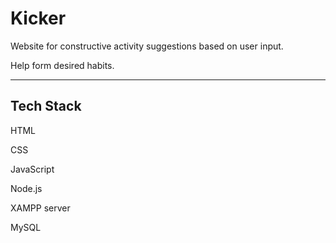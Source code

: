# Kicker
Website for constructive activity suggestions based on user input.

Help form desired habits.

<hr/>

## Tech Stack
HTML

CSS

JavaScript

Node.js

XAMPP server

MySQL
